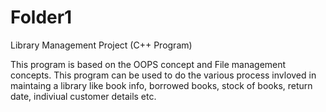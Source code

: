 # Folder1
Library Management Project (C++ Program)

This program is based on the OOPS concept and File management concepts. This program can be used to do the various process invloved in maintaing a library like book info, borrowed books, stock of books, return date, indiviual customer details etc.
